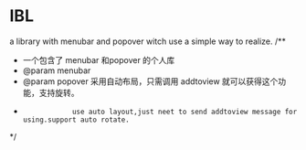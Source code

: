 # IBL
a library with menubar and popover witch use a simple way to realize.
/**
* 一个包含了 menubar 和popover 的个人库
* @param menubar  
* @param popover  采用自动布局，只需调用 addtoview 就可以获得这个功能，支持旋转。
*                 use auto layout,just neet to send addtoview message for using.support auto rotate.
*/
